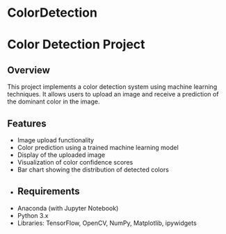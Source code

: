 # ColorDetection
# Color Detection Project

## Overview
This project implements a color detection system using machine learning techniques. It allows users to upload an image and receive a prediction of the dominant color in the image.

## Features
- Image upload functionality
- Color prediction using a trained machine learning model
- Display of the uploaded image
- Visualization of color confidence scores
- Bar chart showing the distribution of detected colors
- ## Requirements
- Anaconda (with Jupyter Notebook)
- Python 3.x
- Libraries: TensorFlow, OpenCV, NumPy, Matplotlib, ipywidgets
